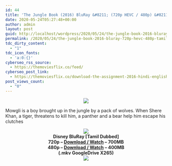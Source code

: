 ```yaml
---
id: 44
title: 'The Jungle Book (2016) BluRay &#8211; (720p HEVC / 480p) &#8211; [Tamil Dubbed] &#8211; x265 &#8211; (700MB/400MB)'
date: 2020-05-24T05:27:48+00:00
author: admin
layout: post
guid: http://localhost/wordpress/2020/05/24/the-jungle-book-2016-bluray-720p-hevc-480p-tamil-dubbed-x265-700mb-400mb/
permalink: /2020/05/24/the-jungle-book-2016-bluray-720p-hevc-480p-tamil-dubbed-x265-700mb-400mb/
tdc_dirty_content:
  - "1"
tdc_icon_fonts:
  - 'a:0:{}'
cyberseo_rss_source:
  - https://themoviesflix.co/feed/
cyberseo_post_link:
  - https://themoviesflix.co/download-the-assignment-2016-hindi-english-480p-720p/
post_views_count:
  - "0"
---
```

<div dir="ltr" style="text-align: left;" trbidi="on">
  <div class="separator" style="clear: both; text-align: center;">
    <a href="https://1.bp.blogspot.com/-8POSTjBSvgA/XsoEjaVolYI/AAAAAAAAA8Q/TvNUumV9MU0zHhzqoYuTbvNlkg77b0nyQCLcBGAsYHQ/s1600/maxresdefault-2.jpg" imageanchor="1" style="margin-left: 1em; margin-right: 1em;"><img border="0" data-original-height="900" data-original-width="1600" src="https://1.bp.blogspot.com/-8POSTjBSvgA/XsoEjaVolYI/AAAAAAAAA8Q/TvNUumV9MU0zHhzqoYuTbvNlkg77b0nyQCLcBGAsYHQ/s1600/maxresdefault-2.jpg" /></a>
  </div>
  
  <h2 class="bNg8Rb" style="background-color: white; clip: rect(1px, 1px, 1px, 1px); color: #222222; font-family: arial, sans-serif; height: 1px; margin: 0px; overflow: hidden; padding: 0px; position: absolute; white-space: nowrap; width: 1px; z-index: -1000;">
    Description
  </h2>
  
  <p>
    <span style="background-color: white; color: #222222; font-family: "arial" , sans-serif; font-size: 14px;">Mowgli is a boy brought up in the jungle by a pack of wolves. When Shere Khan, a tiger, threatens to kill him, a panther and a bear help him escape his clutches</span>
  </p>
  
  <div class="separator" style="clear: both; text-align: center;">
    <a href="https://1.bp.blogspot.com/-fai1ZuUwnbA/XIjy2aT4irI/AAAAAAAAANw/WFW0YRK47_8GLAt3pPBSzBk0GJA6Mk5fgCPcBGAYYCw/s1600/torrborder.gif" imageanchor="1" style="margin-left: 1em; margin-right: 1em;"><img border="0" data-original-height="3" data-original-width="500" src="https://1.bp.blogspot.com/-fai1ZuUwnbA/XIjy2aT4irI/AAAAAAAAANw/WFW0YRK47_8GLAt3pPBSzBk0GJA6Mk5fgCPcBGAYYCw/s1600/torrborder.gif" /></a>
  </div>
  
  <div style="text-align: center;">
    <span style="background-color: white; color: #222222; font-family: "arial" , sans-serif; font-size: large;"><b>Disney BluRay [Tamil Dubbed]</b></span>
  </div>
  
  <div style="text-align: center;">
    <span style="background-color: white; color: #222222; font-family: "arial" , sans-serif; font-size: large;"><b>720p &#8211;&nbsp;<a href="https://drive.google.com/file/d/1McDXhUCl9WEtF-Vhzfc-UDpEuSQw5_UX/view?usp=sharing">Download / Watch</a>&nbsp;&#8211; 700MB</b></span>
  </div>
  
  <div style="text-align: center;">
    <span style="background-color: white; color: #222222; font-family: "arial" , sans-serif; font-size: large;"><b>480p &#8211;&nbsp;<a href="https://drive.google.com/file/d/1YtfxuFvMFat5uBGlThXiS5rFuh3iL6sJ/view?usp=sharing">Download / Watch</a>&nbsp;&#8211; 400MB</b></span>
  </div>
  
  <div style="text-align: center;">
    <span style="background-color: white; color: #222222; font-family: "arial" , sans-serif; font-size: large;"><b>(.mkv GoogleDrive X265)</b></span>
  </div>
  
  <div style="text-align: center;">
    <span style="background-color: white; color: #222222; font-family: "arial" , sans-serif; font-size: 14px;"><a href="https://1.bp.blogspot.com/-fai1ZuUwnbA/XIjy2aT4irI/AAAAAAAAANw/WFW0YRK47_8GLAt3pPBSzBk0GJA6Mk5fgCPcBGAYYCw/s1600/torrborder.gif" imageanchor="1" style="font-family: "Times New Roman"; font-size: medium; margin-left: 1em; margin-right: 1em;"><img border="0" data-original-height="3" data-original-width="500" src="https://1.bp.blogspot.com/-fai1ZuUwnbA/XIjy2aT4irI/AAAAAAAAANw/WFW0YRK47_8GLAt3pPBSzBk0GJA6Mk5fgCPcBGAYYCw/s1600/torrborder.gif" /></a></span>
  </div>
</div>